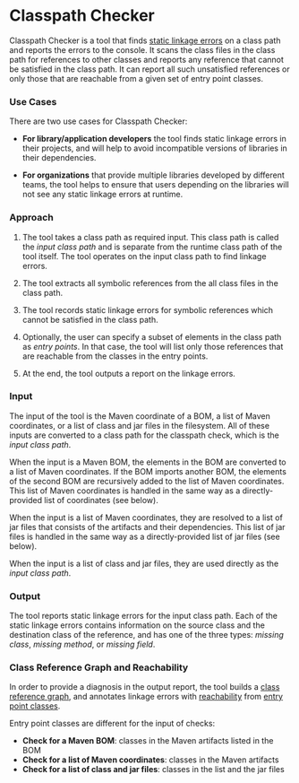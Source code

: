 # Classpath Checker

Classpath Checker is a tool that finds [static linkage errors](
../library-best-practices/glossary.md#static-linkage-error)
on a class path and reports the errors to the console.
It scans the class files in the class path for references to other classes and
reports any reference that cannot be satisfied in the class path.
It can report all such unsatisfied references or only those that are reachable from
a given set of entry point classes.

### Use Cases
 
There are two use cases for Classpath Checker:

- **For library/application developers** the tool finds static linkage
  errors in their projects, and will help to avoid incompatible versions of libraries
  in their dependencies.

- **For organizations** that provide multiple libraries developed by different teams,
  the tool helps to ensure that users depending on the libraries will not see any
  static linkage errors at runtime.

### Approach

1. The tool takes a class path as required input.
  This class path is called the _input class path_ and is separate from
  the runtime class path of the tool itself. The tool operates on the input class path
  to find linkage errors.

2. The tool extracts all symbolic references from the all class files in the class path.

3. The tool records static linkage errors for symbolic references which cannot be satisfied
  in the class path.

4. Optionally, the user can specify a subset of elements in the class path as _entry points_.
  In that case, the tool will list only those references that are reachable
  from the classes in the entry points.

5. At the end, the tool outputs a report on the linkage errors.

### Input

The input of the tool is the Maven coordinate of a BOM, 
a list of Maven coordinates, or a list of class and jar files in the filesystem.
All of these inputs are converted to a class path for the classpath check,
which is the _input class path_.

When the input is a Maven BOM, the elements in the BOM are
converted to a list of Maven coordinates.
If the BOM imports another BOM, the elements of the second BOM are recursively
added to the list of Maven coordinates. This list of Maven coordinates is handled
in the same way as a directly-provided list of coordinates (see below).

When the input is a list of Maven coordinates, they are resolved to a list of jar files
that consists of the artifacts and their dependencies. This list of jar files is
handled in the same way as a directly-provided list of jar files (see below).

When the input is a list of class and jar files, they are used directly as the _input class path_.

### Output

The tool reports static linkage errors for the input class path.
Each of the static linkage errors contains information on the
source class and the destination class of the reference, and has one of the three types:
_missing class_, _missing method_, or _missing field_.
     
### Class Reference Graph and Reachability

In order to provide a diagnosis in the output report, the tool builds a [class reference graph](
../library-best-practices/glossary.md#class-reference-graph),
and annotates linkage errors with [reachability](
../library-best-practices/glossary.md#reachability) from [entry point classes](
../library-best-practices/glossary.md#entry-point-class).

Entry point classes are different for the input of checks:
  - **Check for a Maven BOM**: classes in the Maven artifacts listed in the BOM
  - **Check for a list of Maven coordinates**: classes in the Maven artifacts
  - **Check for a list of class and jar files**: classes in the list and the jar files
